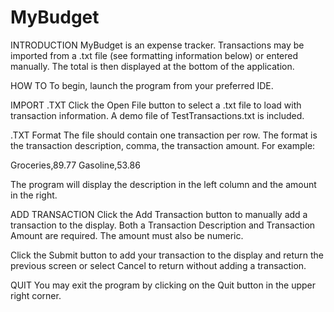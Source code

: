 # MyBudget

INTRODUCTION
MyBudget is an expense tracker. Transactions may be imported from a .txt file (see formatting information below) or entered manually. The total is then displayed at the bottom of the application. 

HOW TO
To begin, launch the program from your preferred IDE. 

IMPORT .TXT
Click the Open File button to select a .txt file to load with transaction information. A demo file of TestTransactions.txt is included.

.TXT Format
The file should contain one transaction per row. The format is the transaction description, comma, the transaction amount. For example:

Groceries,89.77
Gasoline,53.86

The program will display the description in the left column and the amount in the right.

ADD TRANSACTION
Click the Add Transaction button to manually add a transaction to the display.
Both a Transaction Description and Transaction Amount are required. The amount must also be numeric.

Click the Submit button to add your transaction to the display and return the previous screen or select Cancel to return without adding a transaction.

QUIT
You may exit the program by clicking on the Quit button in the upper right corner.